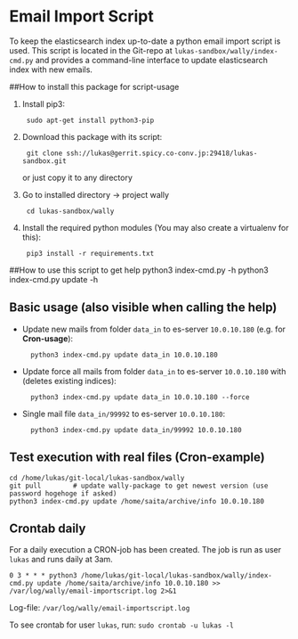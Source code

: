 # Email Import Script

To keep the elasticsearch index up-to-date a python email import script is used.
This script is located in the Git-repo at `lukas-sandbox/wally/index-cmd.py` and provides a command-line interface to update elasticsearch index with new emails.

##How to install this package for script-usage
1. Install pip3: 

        sudo apt-get install python3-pip

2. Download this package with its script: 

        git clone ssh://lukas@gerrit.spicy.co-conv.jp:29418/lukas-sandbox.git

    or just copy it to any directory

3. Go to installed directory -> project wally
        
        cd lukas-sandbox/wally

3. Install the required python modules (You may also create a virtualenv for this):
        
        pip3 install -r requirements.txt

##How to use this script to get help
    python3 index-cmd.py -h
    python3 index-cmd.py update -h


## Basic usage (also visible when calling the help)
* Update new mails from folder `data_in` to es-server `10.0.10.180` (e.g. for **Cron-usage**):

        python3 index-cmd.py update data_in 10.0.10.180
        
* Update force all mails from folder `data_in` to es-server `10.0.10.180` with (deletes existing indices):

        python3 index-cmd.py update data_in 10.0.10.180 --force
        
* Single mail file `data_in/99992` to es-server `10.0.10.180`:

        python3 index-cmd.py update data_in/99992 10.0.10.180

## Test execution with real files (Cron-example)

    cd /home/lukas/git-local/lukas-sandbox/wally
    git pull        # update wally-package to get newest version (use password hogehoge if asked)
    python3 index-cmd.py update /home/saita/archive/info 10.0.10.180
    
## Crontab daily

For a daily execution a CRON-job has been created. The job is run as user `lukas` and runs daily at 3am.

    0 3 * * * python3 /home/lukas/git-local/lukas-sandbox/wally/index-cmd.py update /home/saita/archive/info 10.0.10.180 >> /var/log/wally/email-importscript.log 2>&1

Log-file: `/var/log/wally/email-importscript.log`

To see crontab for user `lukas`, run: `sudo crontab -u lukas -l`
